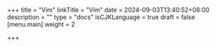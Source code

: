 +++
title = "Vim"
linkTitle = "Vim"
date = 2024-09-03T13:40:52+08:00
description = ""
type = "docs"
isCJKLanguage = true
draft = false
[menu.main]
    weight = 2

+++